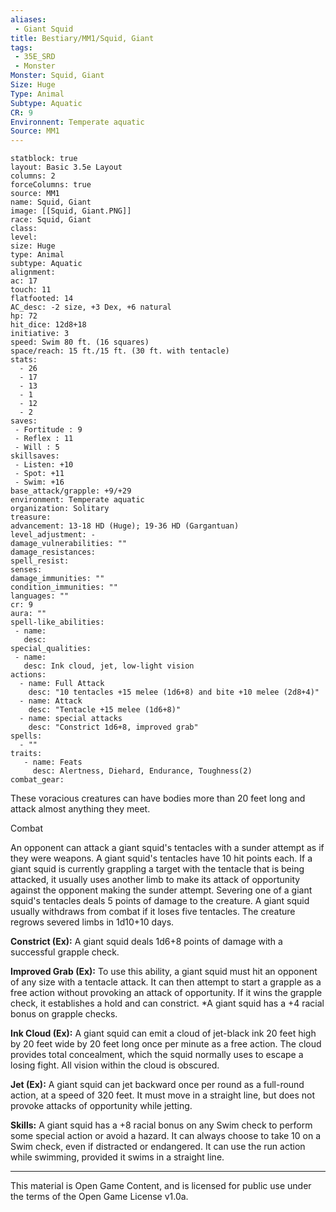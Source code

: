 ```yaml
---
aliases:
 - Giant Squid
title: Bestiary/MM1/Squid, Giant
tags: 
 - 35E_SRD
 - Monster
Monster: Squid, Giant
Size: Huge
Type: Animal
Subtype: Aquatic
CR: 9
Environnent: Temperate aquatic
Source: MM1
---
```


```statblock
statblock: true
layout: Basic 3.5e Layout
columns: 2
forceColumns: true
source: MM1 
name: Squid, Giant
image: [[Squid, Giant.PNG]]
race: Squid, Giant
class: 
level: 
size: Huge
type: Animal
subtype: Aquatic
alignment: 
ac: 17
touch: 11
flatfooted: 14
AC_desc: -2 size, +3 Dex, +6 natural
hp: 72
hit_dice: 12d8+18
initiative: 3
speed: Swim 80 ft. (16 squares)
space/reach: 15 ft./15 ft. (30 ft. with tentacle)
stats:
  - 26
  - 17
  - 13
  - 1
  - 12
  - 2
saves:
 - Fortitude : 9
 - Reflex : 11
 - Will : 5
skillsaves:
 - Listen: +10
 - Spot: +11
 - Swim: +16
base_attack/grapple: +9/+29
environment: Temperate aquatic
organization: Solitary
treasure: 
advancement: 13-18 HD (Huge); 19-36 HD (Gargantuan)
level_adjustment: -
damage_vulnerabilities: ""
damage_resistances: 
spell_resist: 
senses: 
damage_immunities: ""
condition_immunities: ""
languages: ""
cr: 9
aura: ""
spell-like_abilities:
 - name: 
   desc: 
special_qualities:
 - name:
   desc: Ink cloud, jet, low-light vision
actions:
  - name: Full Attack
    desc: "10 tentacles +15 melee (1d6+8) and bite +10 melee (2d8+4)"
  - name: Attack
    desc: "Tentacle +15 melee (1d6+8)"
  - name: special attacks
    desc: "Constrict 1d6+8, improved grab"
spells:
  - ""
traits:
   - name: Feats
     desc: Alertness, Diehard, Endurance, Toughness(2)
combat_gear:  
```


These voracious creatures can have bodies more than 20 feet long and attack almost anything they meet.

Combat

An opponent can attack a giant squid's tentacles with a sunder attempt as if they were weapons. A giant squid's tentacles have 10 hit points each. If a giant squid is currently grappling a target with the tentacle that is being attacked, it usually uses another limb to make its attack of opportunity against the opponent making the sunder attempt. Severing one of a giant squid's tentacles deals 5 points of damage to the creature. A giant squid usually withdraws from combat if it loses five tentacles. The creature regrows severed limbs in 1d10+10 days.


**Constrict (Ex):** A giant squid deals 1d6+8 points of damage with a successful grapple check.


**Improved Grab (Ex):** To use this ability, a giant squid must hit an opponent of any size with a tentacle attack. It can then attempt to start a grapple as a free action without provoking an attack of opportunity. If it wins the grapple check, it establishes a hold and can constrict. *A giant squid has a +4 racial bonus on grapple checks.


**Ink Cloud (Ex):** A giant squid can emit a cloud of jet-black ink 20 feet high by 20 feet wide by 20 feet long once per minute as a free action. The cloud provides total concealment, which the squid normally uses to escape a losing fight. All vision within the cloud is obscured.


**Jet (Ex):** A giant squid can jet backward once per round as a full-round action, at a speed of 320 feet. It must move in a straight line, but does not provoke attacks of opportunity while jetting.


**Skills:** A giant squid has a +8 racial bonus on any Swim check to perform some special action or avoid a hazard. It can always choose to take 10 on a Swim check, even if distracted or endangered. It can use the run action while swimming, provided it swims in a straight line.

---

This material is Open Game Content, and is licensed for public use under the terms of the Open Game License v1.0a.
